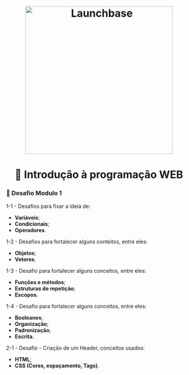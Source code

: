 <h1 align="center">
    <img alt="Launchbase" src="https://storage.googleapis.com/golden-wind/bootcamp-launchbase/logo.png" width="400px" />
</h1>


<h1 align="center">🎯 Introdução à programação WEB</h1>


### 🚀 Desafio Modulo 1

1-1 - Desafios para fixar a ideia de:
- __Variáveis__;
- __Condicionais__;
- __Operadores__.


1-2 - Desafios para fortalecer alguns conteitos, entre eles:
- __Objetos__;
- __Vetores__.

1-3 - Desafio para fortalecer alguns conceitos, entre eles:
- __Funções e métodos__;
- __Estruturas de repetição__;
- __Escopos__.

1-4 - Desafio para fortalecer alguns conceitos, entre eles:
- __Booleanos__;
- __Organização__;
- __Padronização__;
- __Escrita__.

2-1 - Desafio - Criação de um Header, conceitos usados:
- __HTML__;
- __CSS (Cores, espaçamento, Tags)__.